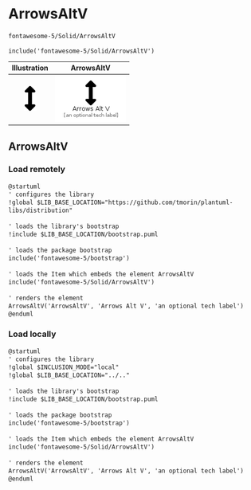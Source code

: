 # ArrowsAltV


```text
fontawesome-5/Solid/ArrowsAltV
```

```text
include('fontawesome-5/Solid/ArrowsAltV')
```



| Illustration | ArrowsAltV |
| :---: | :---: |
| ![illustration for Illustration](../../fontawesome-5/Solid/ArrowsAltV.png) | ![illustration for ArrowsAltV](../../fontawesome-5/Solid/ArrowsAltV.Local.png) |




## ArrowsAltV

### Load remotely
```plantuml
@startuml
' configures the library
!global $LIB_BASE_LOCATION="https://github.com/tmorin/plantuml-libs/distribution"

' loads the library's bootstrap
!include $LIB_BASE_LOCATION/bootstrap.puml

' loads the package bootstrap
include('fontawesome-5/bootstrap')

' loads the Item which embeds the element ArrowsAltV
include('fontawesome-5/Solid/ArrowsAltV')

' renders the element
ArrowsAltV('ArrowsAltV', 'Arrows Alt V', 'an optional tech label')
@enduml
```

### Load locally
```plantuml
@startuml
' configures the library
!global $INCLUSION_MODE="local"
!global $LIB_BASE_LOCATION="../.."

' loads the library's bootstrap
!include $LIB_BASE_LOCATION/bootstrap.puml

' loads the package bootstrap
include('fontawesome-5/bootstrap')

' loads the Item which embeds the element ArrowsAltV
include('fontawesome-5/Solid/ArrowsAltV')

' renders the element
ArrowsAltV('ArrowsAltV', 'Arrows Alt V', 'an optional tech label')
@enduml
```

